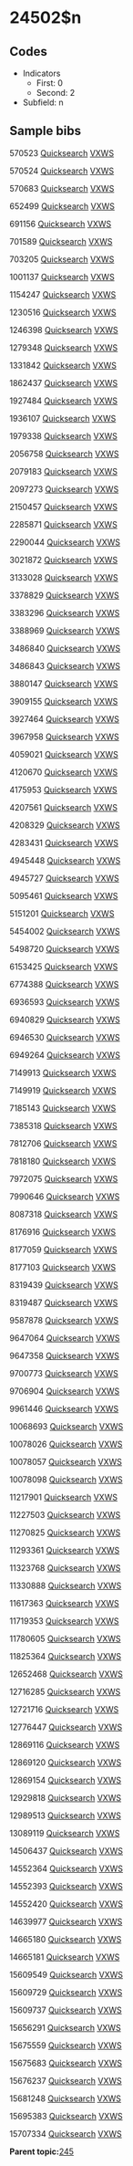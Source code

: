 # 24502$n

## Codes

-   Indicators
    -   First: 0
    -   Second: 2
-   Subfield: n

## Sample bibs

570523 [Quicksearch](https://search.library.yale.edu/catalog/570523) [VXWS](http://prodorbis.library.yale.edu:7014/vxws/GetHoldingsService?bibId=570523)

570524 [Quicksearch](https://search.library.yale.edu/catalog/570524) [VXWS](http://prodorbis.library.yale.edu:7014/vxws/GetHoldingsService?bibId=570524)

570683 [Quicksearch](https://search.library.yale.edu/catalog/570683) [VXWS](http://prodorbis.library.yale.edu:7014/vxws/GetHoldingsService?bibId=570683)

652499 [Quicksearch](https://search.library.yale.edu/catalog/652499) [VXWS](http://prodorbis.library.yale.edu:7014/vxws/GetHoldingsService?bibId=652499)

691156 [Quicksearch](https://search.library.yale.edu/catalog/691156) [VXWS](http://prodorbis.library.yale.edu:7014/vxws/GetHoldingsService?bibId=691156)

701589 [Quicksearch](https://search.library.yale.edu/catalog/701589) [VXWS](http://prodorbis.library.yale.edu:7014/vxws/GetHoldingsService?bibId=701589)

703205 [Quicksearch](https://search.library.yale.edu/catalog/703205) [VXWS](http://prodorbis.library.yale.edu:7014/vxws/GetHoldingsService?bibId=703205)

1001137 [Quicksearch](https://search.library.yale.edu/catalog/1001137) [VXWS](http://prodorbis.library.yale.edu:7014/vxws/GetHoldingsService?bibId=1001137)

1154247 [Quicksearch](https://search.library.yale.edu/catalog/1154247) [VXWS](http://prodorbis.library.yale.edu:7014/vxws/GetHoldingsService?bibId=1154247)

1230516 [Quicksearch](https://search.library.yale.edu/catalog/1230516) [VXWS](http://prodorbis.library.yale.edu:7014/vxws/GetHoldingsService?bibId=1230516)

1246398 [Quicksearch](https://search.library.yale.edu/catalog/1246398) [VXWS](http://prodorbis.library.yale.edu:7014/vxws/GetHoldingsService?bibId=1246398)

1279348 [Quicksearch](https://search.library.yale.edu/catalog/1279348) [VXWS](http://prodorbis.library.yale.edu:7014/vxws/GetHoldingsService?bibId=1279348)

1331842 [Quicksearch](https://search.library.yale.edu/catalog/1331842) [VXWS](http://prodorbis.library.yale.edu:7014/vxws/GetHoldingsService?bibId=1331842)

1862437 [Quicksearch](https://search.library.yale.edu/catalog/1862437) [VXWS](http://prodorbis.library.yale.edu:7014/vxws/GetHoldingsService?bibId=1862437)

1927484 [Quicksearch](https://search.library.yale.edu/catalog/1927484) [VXWS](http://prodorbis.library.yale.edu:7014/vxws/GetHoldingsService?bibId=1927484)

1936107 [Quicksearch](https://search.library.yale.edu/catalog/1936107) [VXWS](http://prodorbis.library.yale.edu:7014/vxws/GetHoldingsService?bibId=1936107)

1979338 [Quicksearch](https://search.library.yale.edu/catalog/1979338) [VXWS](http://prodorbis.library.yale.edu:7014/vxws/GetHoldingsService?bibId=1979338)

2056758 [Quicksearch](https://search.library.yale.edu/catalog/2056758) [VXWS](http://prodorbis.library.yale.edu:7014/vxws/GetHoldingsService?bibId=2056758)

2079183 [Quicksearch](https://search.library.yale.edu/catalog/2079183) [VXWS](http://prodorbis.library.yale.edu:7014/vxws/GetHoldingsService?bibId=2079183)

2097273 [Quicksearch](https://search.library.yale.edu/catalog/2097273) [VXWS](http://prodorbis.library.yale.edu:7014/vxws/GetHoldingsService?bibId=2097273)

2150457 [Quicksearch](https://search.library.yale.edu/catalog/2150457) [VXWS](http://prodorbis.library.yale.edu:7014/vxws/GetHoldingsService?bibId=2150457)

2285871 [Quicksearch](https://search.library.yale.edu/catalog/2285871) [VXWS](http://prodorbis.library.yale.edu:7014/vxws/GetHoldingsService?bibId=2285871)

2290044 [Quicksearch](https://search.library.yale.edu/catalog/2290044) [VXWS](http://prodorbis.library.yale.edu:7014/vxws/GetHoldingsService?bibId=2290044)

3021872 [Quicksearch](https://search.library.yale.edu/catalog/3021872) [VXWS](http://prodorbis.library.yale.edu:7014/vxws/GetHoldingsService?bibId=3021872)

3133028 [Quicksearch](https://search.library.yale.edu/catalog/3133028) [VXWS](http://prodorbis.library.yale.edu:7014/vxws/GetHoldingsService?bibId=3133028)

3378829 [Quicksearch](https://search.library.yale.edu/catalog/3378829) [VXWS](http://prodorbis.library.yale.edu:7014/vxws/GetHoldingsService?bibId=3378829)

3383296 [Quicksearch](https://search.library.yale.edu/catalog/3383296) [VXWS](http://prodorbis.library.yale.edu:7014/vxws/GetHoldingsService?bibId=3383296)

3388969 [Quicksearch](https://search.library.yale.edu/catalog/3388969) [VXWS](http://prodorbis.library.yale.edu:7014/vxws/GetHoldingsService?bibId=3388969)

3486840 [Quicksearch](https://search.library.yale.edu/catalog/3486840) [VXWS](http://prodorbis.library.yale.edu:7014/vxws/GetHoldingsService?bibId=3486840)

3486843 [Quicksearch](https://search.library.yale.edu/catalog/3486843) [VXWS](http://prodorbis.library.yale.edu:7014/vxws/GetHoldingsService?bibId=3486843)

3880147 [Quicksearch](https://search.library.yale.edu/catalog/3880147) [VXWS](http://prodorbis.library.yale.edu:7014/vxws/GetHoldingsService?bibId=3880147)

3909155 [Quicksearch](https://search.library.yale.edu/catalog/3909155) [VXWS](http://prodorbis.library.yale.edu:7014/vxws/GetHoldingsService?bibId=3909155)

3927464 [Quicksearch](https://search.library.yale.edu/catalog/3927464) [VXWS](http://prodorbis.library.yale.edu:7014/vxws/GetHoldingsService?bibId=3927464)

3967958 [Quicksearch](https://search.library.yale.edu/catalog/3967958) [VXWS](http://prodorbis.library.yale.edu:7014/vxws/GetHoldingsService?bibId=3967958)

4059021 [Quicksearch](https://search.library.yale.edu/catalog/4059021) [VXWS](http://prodorbis.library.yale.edu:7014/vxws/GetHoldingsService?bibId=4059021)

4120670 [Quicksearch](https://search.library.yale.edu/catalog/4120670) [VXWS](http://prodorbis.library.yale.edu:7014/vxws/GetHoldingsService?bibId=4120670)

4175953 [Quicksearch](https://search.library.yale.edu/catalog/4175953) [VXWS](http://prodorbis.library.yale.edu:7014/vxws/GetHoldingsService?bibId=4175953)

4207561 [Quicksearch](https://search.library.yale.edu/catalog/4207561) [VXWS](http://prodorbis.library.yale.edu:7014/vxws/GetHoldingsService?bibId=4207561)

4208329 [Quicksearch](https://search.library.yale.edu/catalog/4208329) [VXWS](http://prodorbis.library.yale.edu:7014/vxws/GetHoldingsService?bibId=4208329)

4283431 [Quicksearch](https://search.library.yale.edu/catalog/4283431) [VXWS](http://prodorbis.library.yale.edu:7014/vxws/GetHoldingsService?bibId=4283431)

4945448 [Quicksearch](https://search.library.yale.edu/catalog/4945448) [VXWS](http://prodorbis.library.yale.edu:7014/vxws/GetHoldingsService?bibId=4945448)

4945727 [Quicksearch](https://search.library.yale.edu/catalog/4945727) [VXWS](http://prodorbis.library.yale.edu:7014/vxws/GetHoldingsService?bibId=4945727)

5095461 [Quicksearch](https://search.library.yale.edu/catalog/5095461) [VXWS](http://prodorbis.library.yale.edu:7014/vxws/GetHoldingsService?bibId=5095461)

5151201 [Quicksearch](https://search.library.yale.edu/catalog/5151201) [VXWS](http://prodorbis.library.yale.edu:7014/vxws/GetHoldingsService?bibId=5151201)

5454002 [Quicksearch](https://search.library.yale.edu/catalog/5454002) [VXWS](http://prodorbis.library.yale.edu:7014/vxws/GetHoldingsService?bibId=5454002)

5498720 [Quicksearch](https://search.library.yale.edu/catalog/5498720) [VXWS](http://prodorbis.library.yale.edu:7014/vxws/GetHoldingsService?bibId=5498720)

6153425 [Quicksearch](https://search.library.yale.edu/catalog/6153425) [VXWS](http://prodorbis.library.yale.edu:7014/vxws/GetHoldingsService?bibId=6153425)

6774388 [Quicksearch](https://search.library.yale.edu/catalog/6774388) [VXWS](http://prodorbis.library.yale.edu:7014/vxws/GetHoldingsService?bibId=6774388)

6936593 [Quicksearch](https://search.library.yale.edu/catalog/6936593) [VXWS](http://prodorbis.library.yale.edu:7014/vxws/GetHoldingsService?bibId=6936593)

6940829 [Quicksearch](https://search.library.yale.edu/catalog/6940829) [VXWS](http://prodorbis.library.yale.edu:7014/vxws/GetHoldingsService?bibId=6940829)

6946530 [Quicksearch](https://search.library.yale.edu/catalog/6946530) [VXWS](http://prodorbis.library.yale.edu:7014/vxws/GetHoldingsService?bibId=6946530)

6949264 [Quicksearch](https://search.library.yale.edu/catalog/6949264) [VXWS](http://prodorbis.library.yale.edu:7014/vxws/GetHoldingsService?bibId=6949264)

7149913 [Quicksearch](https://search.library.yale.edu/catalog/7149913) [VXWS](http://prodorbis.library.yale.edu:7014/vxws/GetHoldingsService?bibId=7149913)

7149919 [Quicksearch](https://search.library.yale.edu/catalog/7149919) [VXWS](http://prodorbis.library.yale.edu:7014/vxws/GetHoldingsService?bibId=7149919)

7185143 [Quicksearch](https://search.library.yale.edu/catalog/7185143) [VXWS](http://prodorbis.library.yale.edu:7014/vxws/GetHoldingsService?bibId=7185143)

7385318 [Quicksearch](https://search.library.yale.edu/catalog/7385318) [VXWS](http://prodorbis.library.yale.edu:7014/vxws/GetHoldingsService?bibId=7385318)

7812706 [Quicksearch](https://search.library.yale.edu/catalog/7812706) [VXWS](http://prodorbis.library.yale.edu:7014/vxws/GetHoldingsService?bibId=7812706)

7818180 [Quicksearch](https://search.library.yale.edu/catalog/7818180) [VXWS](http://prodorbis.library.yale.edu:7014/vxws/GetHoldingsService?bibId=7818180)

7972075 [Quicksearch](https://search.library.yale.edu/catalog/7972075) [VXWS](http://prodorbis.library.yale.edu:7014/vxws/GetHoldingsService?bibId=7972075)

7990646 [Quicksearch](https://search.library.yale.edu/catalog/7990646) [VXWS](http://prodorbis.library.yale.edu:7014/vxws/GetHoldingsService?bibId=7990646)

8087318 [Quicksearch](https://search.library.yale.edu/catalog/8087318) [VXWS](http://prodorbis.library.yale.edu:7014/vxws/GetHoldingsService?bibId=8087318)

8176916 [Quicksearch](https://search.library.yale.edu/catalog/8176916) [VXWS](http://prodorbis.library.yale.edu:7014/vxws/GetHoldingsService?bibId=8176916)

8177059 [Quicksearch](https://search.library.yale.edu/catalog/8177059) [VXWS](http://prodorbis.library.yale.edu:7014/vxws/GetHoldingsService?bibId=8177059)

8177103 [Quicksearch](https://search.library.yale.edu/catalog/8177103) [VXWS](http://prodorbis.library.yale.edu:7014/vxws/GetHoldingsService?bibId=8177103)

8319439 [Quicksearch](https://search.library.yale.edu/catalog/8319439) [VXWS](http://prodorbis.library.yale.edu:7014/vxws/GetHoldingsService?bibId=8319439)

8319487 [Quicksearch](https://search.library.yale.edu/catalog/8319487) [VXWS](http://prodorbis.library.yale.edu:7014/vxws/GetHoldingsService?bibId=8319487)

9587878 [Quicksearch](https://search.library.yale.edu/catalog/9587878) [VXWS](http://prodorbis.library.yale.edu:7014/vxws/GetHoldingsService?bibId=9587878)

9647064 [Quicksearch](https://search.library.yale.edu/catalog/9647064) [VXWS](http://prodorbis.library.yale.edu:7014/vxws/GetHoldingsService?bibId=9647064)

9647358 [Quicksearch](https://search.library.yale.edu/catalog/9647358) [VXWS](http://prodorbis.library.yale.edu:7014/vxws/GetHoldingsService?bibId=9647358)

9700773 [Quicksearch](https://search.library.yale.edu/catalog/9700773) [VXWS](http://prodorbis.library.yale.edu:7014/vxws/GetHoldingsService?bibId=9700773)

9706904 [Quicksearch](https://search.library.yale.edu/catalog/9706904) [VXWS](http://prodorbis.library.yale.edu:7014/vxws/GetHoldingsService?bibId=9706904)

9961446 [Quicksearch](https://search.library.yale.edu/catalog/9961446) [VXWS](http://prodorbis.library.yale.edu:7014/vxws/GetHoldingsService?bibId=9961446)

10068693 [Quicksearch](https://search.library.yale.edu/catalog/10068693) [VXWS](http://prodorbis.library.yale.edu:7014/vxws/GetHoldingsService?bibId=10068693)

10078026 [Quicksearch](https://search.library.yale.edu/catalog/10078026) [VXWS](http://prodorbis.library.yale.edu:7014/vxws/GetHoldingsService?bibId=10078026)

10078057 [Quicksearch](https://search.library.yale.edu/catalog/10078057) [VXWS](http://prodorbis.library.yale.edu:7014/vxws/GetHoldingsService?bibId=10078057)

10078098 [Quicksearch](https://search.library.yale.edu/catalog/10078098) [VXWS](http://prodorbis.library.yale.edu:7014/vxws/GetHoldingsService?bibId=10078098)

11217901 [Quicksearch](https://search.library.yale.edu/catalog/11217901) [VXWS](http://prodorbis.library.yale.edu:7014/vxws/GetHoldingsService?bibId=11217901)

11227503 [Quicksearch](https://search.library.yale.edu/catalog/11227503) [VXWS](http://prodorbis.library.yale.edu:7014/vxws/GetHoldingsService?bibId=11227503)

11270825 [Quicksearch](https://search.library.yale.edu/catalog/11270825) [VXWS](http://prodorbis.library.yale.edu:7014/vxws/GetHoldingsService?bibId=11270825)

11293361 [Quicksearch](https://search.library.yale.edu/catalog/11293361) [VXWS](http://prodorbis.library.yale.edu:7014/vxws/GetHoldingsService?bibId=11293361)

11323768 [Quicksearch](https://search.library.yale.edu/catalog/11323768) [VXWS](http://prodorbis.library.yale.edu:7014/vxws/GetHoldingsService?bibId=11323768)

11330888 [Quicksearch](https://search.library.yale.edu/catalog/11330888) [VXWS](http://prodorbis.library.yale.edu:7014/vxws/GetHoldingsService?bibId=11330888)

11617363 [Quicksearch](https://search.library.yale.edu/catalog/11617363) [VXWS](http://prodorbis.library.yale.edu:7014/vxws/GetHoldingsService?bibId=11617363)

11719353 [Quicksearch](https://search.library.yale.edu/catalog/11719353) [VXWS](http://prodorbis.library.yale.edu:7014/vxws/GetHoldingsService?bibId=11719353)

11780605 [Quicksearch](https://search.library.yale.edu/catalog/11780605) [VXWS](http://prodorbis.library.yale.edu:7014/vxws/GetHoldingsService?bibId=11780605)

11825364 [Quicksearch](https://search.library.yale.edu/catalog/11825364) [VXWS](http://prodorbis.library.yale.edu:7014/vxws/GetHoldingsService?bibId=11825364)

12652468 [Quicksearch](https://search.library.yale.edu/catalog/12652468) [VXWS](http://prodorbis.library.yale.edu:7014/vxws/GetHoldingsService?bibId=12652468)

12716285 [Quicksearch](https://search.library.yale.edu/catalog/12716285) [VXWS](http://prodorbis.library.yale.edu:7014/vxws/GetHoldingsService?bibId=12716285)

12721716 [Quicksearch](https://search.library.yale.edu/catalog/12721716) [VXWS](http://prodorbis.library.yale.edu:7014/vxws/GetHoldingsService?bibId=12721716)

12776447 [Quicksearch](https://search.library.yale.edu/catalog/12776447) [VXWS](http://prodorbis.library.yale.edu:7014/vxws/GetHoldingsService?bibId=12776447)

12869116 [Quicksearch](https://search.library.yale.edu/catalog/12869116) [VXWS](http://prodorbis.library.yale.edu:7014/vxws/GetHoldingsService?bibId=12869116)

12869120 [Quicksearch](https://search.library.yale.edu/catalog/12869120) [VXWS](http://prodorbis.library.yale.edu:7014/vxws/GetHoldingsService?bibId=12869120)

12869154 [Quicksearch](https://search.library.yale.edu/catalog/12869154) [VXWS](http://prodorbis.library.yale.edu:7014/vxws/GetHoldingsService?bibId=12869154)

12929818 [Quicksearch](https://search.library.yale.edu/catalog/12929818) [VXWS](http://prodorbis.library.yale.edu:7014/vxws/GetHoldingsService?bibId=12929818)

12989513 [Quicksearch](https://search.library.yale.edu/catalog/12989513) [VXWS](http://prodorbis.library.yale.edu:7014/vxws/GetHoldingsService?bibId=12989513)

13089119 [Quicksearch](https://search.library.yale.edu/catalog/13089119) [VXWS](http://prodorbis.library.yale.edu:7014/vxws/GetHoldingsService?bibId=13089119)

14506437 [Quicksearch](https://search.library.yale.edu/catalog/14506437) [VXWS](http://prodorbis.library.yale.edu:7014/vxws/GetHoldingsService?bibId=14506437)

14552364 [Quicksearch](https://search.library.yale.edu/catalog/14552364) [VXWS](http://prodorbis.library.yale.edu:7014/vxws/GetHoldingsService?bibId=14552364)

14552393 [Quicksearch](https://search.library.yale.edu/catalog/14552393) [VXWS](http://prodorbis.library.yale.edu:7014/vxws/GetHoldingsService?bibId=14552393)

14552420 [Quicksearch](https://search.library.yale.edu/catalog/14552420) [VXWS](http://prodorbis.library.yale.edu:7014/vxws/GetHoldingsService?bibId=14552420)

14639977 [Quicksearch](https://search.library.yale.edu/catalog/14639977) [VXWS](http://prodorbis.library.yale.edu:7014/vxws/GetHoldingsService?bibId=14639977)

14665180 [Quicksearch](https://search.library.yale.edu/catalog/14665180) [VXWS](http://prodorbis.library.yale.edu:7014/vxws/GetHoldingsService?bibId=14665180)

14665181 [Quicksearch](https://search.library.yale.edu/catalog/14665181) [VXWS](http://prodorbis.library.yale.edu:7014/vxws/GetHoldingsService?bibId=14665181)

15609549 [Quicksearch](https://search.library.yale.edu/catalog/15609549) [VXWS](http://prodorbis.library.yale.edu:7014/vxws/GetHoldingsService?bibId=15609549)

15609729 [Quicksearch](https://search.library.yale.edu/catalog/15609729) [VXWS](http://prodorbis.library.yale.edu:7014/vxws/GetHoldingsService?bibId=15609729)

15609737 [Quicksearch](https://search.library.yale.edu/catalog/15609737) [VXWS](http://prodorbis.library.yale.edu:7014/vxws/GetHoldingsService?bibId=15609737)

15656291 [Quicksearch](https://search.library.yale.edu/catalog/15656291) [VXWS](http://prodorbis.library.yale.edu:7014/vxws/GetHoldingsService?bibId=15656291)

15675559 [Quicksearch](https://search.library.yale.edu/catalog/15675559) [VXWS](http://prodorbis.library.yale.edu:7014/vxws/GetHoldingsService?bibId=15675559)

15675683 [Quicksearch](https://search.library.yale.edu/catalog/15675683) [VXWS](http://prodorbis.library.yale.edu:7014/vxws/GetHoldingsService?bibId=15675683)

15676237 [Quicksearch](https://search.library.yale.edu/catalog/15676237) [VXWS](http://prodorbis.library.yale.edu:7014/vxws/GetHoldingsService?bibId=15676237)

15681248 [Quicksearch](https://search.library.yale.edu/catalog/15681248) [VXWS](http://prodorbis.library.yale.edu:7014/vxws/GetHoldingsService?bibId=15681248)

15695383 [Quicksearch](https://search.library.yale.edu/catalog/15695383) [VXWS](http://prodorbis.library.yale.edu:7014/vxws/GetHoldingsService?bibId=15695383)

15707334 [Quicksearch](https://search.library.yale.edu/catalog/15707334) [VXWS](http://prodorbis.library.yale.edu:7014/vxws/GetHoldingsService?bibId=15707334)

**Parent topic:**[245](../../tags/245/245.md)


